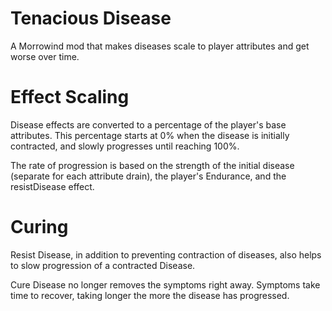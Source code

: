 # Tenacious Disease
A Morrowind mod that makes diseases scale to player attributes and get worse over time.

# Effect Scaling

Disease effects are converted to a percentage of the player's base attributes. This percentage starts at 0% when the disease is initially contracted, and slowly progresses until reaching 100%. 

The rate of progression is based on the strength of the initial disease (separate for each attribute drain), the player's Endurance, and the resistDisease effect. 

# Curing

Resist Disease, in addition to preventing contraction of diseases, also helps to slow progression of a contracted Disease. 

Cure Disease no longer removes the symptoms right away. Symptoms take time to recover, taking longer the more the disease has progressed.
